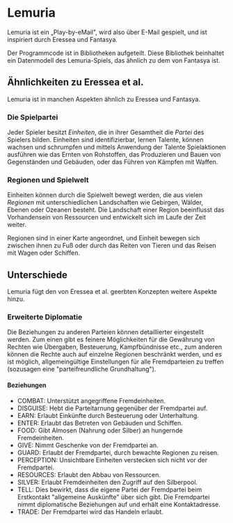 # Lemuria

Lemuria ist ein „Play-by-eMail", wird also über E-Mail gespielt, und ist
inspiriert durch Eressea und Fantasya.

Der Programmcode ist in Bibliotheken aufgeteilt. Diese Bibliothek beinhaltet ein
Datenmodell des Lemuria-Spiels, das ähnlich zu dem von Fantasya ist.

## Ähnlichkeiten zu Eressea et al.

Lemuria ist in manchen Aspekten ähnlich zu Eressea und Fantasya.

### Die Spielpartei

Jeder Spieler besitzt _Einheiten_, die in ihrer Gesamtheit die _Partei_ des
Spielers bilden. Einheiten sind identifizierbar, lernen Talente, können wachsen
und schrumpfen und mittels Anwendung der Talente Spielaktionen ausführen wie das
Ernten von Rohstoffen, das Produzieren und Bauen von Gegenständen und Gebäuden,
oder das Führen von Kämpfen mit Waffen.

### Regionen und Spielwelt

Einheiten können durch die Spielwelt bewegt werden, die aus vielen _Regionen_
mit
unterschiedlichen Landschaften wie Gebirgen, Wälder, Ebenen oder Ozeanen
besteht. Die Landschaft einer Region beeinflusst das Vorhandensein von
Ressourcen und entwickelt sich im Laufe der Zeit weiter.

Regionen sind in einer Karte angeordnet, und Einheit bewegen sich zwischen ihnen
zu Fuß oder durch das Reiten von Tieren und das Reisen mit Wagen oder Schiffen.

## Unterschiede

Lemuria fügt den von Eressea et al. geerbten Konzepten weitere Aspekte hinzu.

### Erweiterte Diplomatie

Die Beziehungen zu anderen Parteien können detaillierter eingestellt werden. Zum
einen gibt es feinere Möglichkeiten für die Gewährung von Rechten wie Übergaben,
Besteuerung, Kampfbündnisse etc., zum anderen können die Rechte auch auf
einzelne Regionen beschränkt werden, und es ist möglich, allgemeingültige
Einstellungen für alle Fremdparteien zu treffen (sozusagen eine
"parteifreundliche Grundhaltung").

#### Beziehungen

- COMBAT: Unterstützt angegriffene Fremdeinheiten.
- DISGUISE: Hebt die Parteitarnung gegenüber der Fremdpartei auf.
- EARN: Erlaubt Einkünfte durch Besteuerung oder Unterhaltung.
- ENTER: Erlaubt das Betreten von Gebäuden und Schiffen.
- FOOD: Gibt Almosen (Nahrung oder Silber) an hungernde Fremdeinheiten.
- GIVE: Nimmt Geschenke von der Fremdpartei an.
- GUARD: Erlaubt der Fremdpartei, durch bewachte Regionen zu reisen.
- PERCEPTION: Unsichtbare Einheiten verstecken sich nicht vor der Fremdpartei.
- RESOURCES: Erlaubt den Abbau von Ressourcen.
- SILVER: Erlaubt Fremdeinheiten den Zugriff auf den Silberpool.
- TELL: Dies bewirkt, dass die eigene Partei der Fremdpartei beim Erstkontakt
  "allgemeine Auskünfte" über sich gibt. Die Fremdpartei nimmt diplomatische
  Beziehungen auf und erhält eine Kontaktadresse.
- TRADE: Der Fremdpartei wird das Handeln erlaubt.
